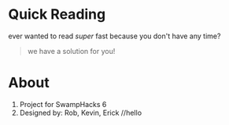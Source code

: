 # Quick Reading
ever wanted to read *super* fast because you don't have any time?
> we have a solution for you!

# About
1. Project for SwampHacks 6
2. Designed by: Rob, Kevin, Erick
//hello
